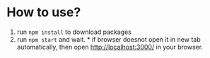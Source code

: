 # How to use?
1. run `npm install` to download packages
2. run `npm start` and wait.
\* if browser doesnot open it in new tab automatically, then open [http://localhost:3000/](http://localhost:3000/) in your browser.